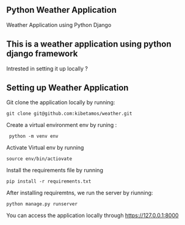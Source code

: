 ## Python Weather Application

Weather Application using Python Django

## This is a weather application using python django framework

Intrested in setting it up locally ?
 
## Setting up Weather Application


Git clone the application locally by running:

    git clone git@github.com:kibetamos/weather.git

Create a virtual environment env by runing :

     python -m venv env

Activate Virtual env by running 

    source env/bin/actiovate

Install the requirements file by running 

    pip install -r requirements.txt
    
After installing requiremtns, we run the server by riunning:

    python manage.py runserver


You can access the application locally through https://127.0.0.1:8000
